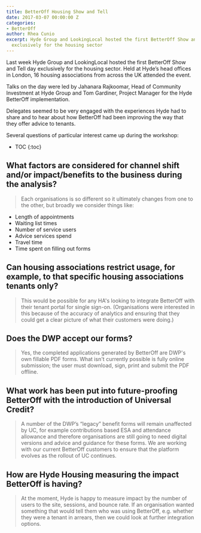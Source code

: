 ```yaml
---
title: BetterOff Housing Show and Tell
date: 2017-03-07 00:00:00 Z
categories:
- BetterOff
author: Rhea Cunio
excerpt: Hyde Group and LookingLocal hosted the first BetterOff Show and Tell day
  exclusively for the housing sector
---
```


Last week Hyde Group and LookingLocal hosted the first BetterOff Show and Tell day exclusively for the housing sector. Held at Hyde’s head offices in London, 16 housing associations from across the UK attended the event. 

Talks on the day were led by Jahanara Rajkoomar, Head of Community Investment at Hyde Group and Tom Gardiner, Project Manager for the Hyde BetterOff implementation.  

Delegates seemed to be very engaged with the experiences Hyde had to share and to hear about how BetterOff had been improving the way that they offer advice to tenants. 

Several questions of particular interest came up during the workshop:

* TOC
{:toc}

## What factors are considered for channel shift and/or impact/benefits to the business during the analysis?
>Each organisations is so different so it ultimately changes from one to the other, but broadly we consider things like:
- Length of appointments
- Waiting list times
- Number of service users 
- Advice services spend
- Travel time
- Time spent on filling out forms

## Can housing associations restrict usage, for example, to that specific housing associations tenants only? 
>This would be possible for any HA's looking to integrate BetterOff with their tenant portal for single sign-on. (Organisations were interested in this because of the accuracy of analytics and ensuring that they could get a clear picture of what their customers were doing.)

## Does the DWP accept our forms? 
>Yes, the completed applications generated by BetterOff are DWP's own fillable PDF forms. What isn't currently possible is fully online submission; the user must download, sign, print and submit the PDF offline.

## What work has been put into future-proofing BetterOff with the introduction of Universal Credit?
>A number of the DWP’s “legacy” benefit forms will remain unaffected by UC, for example contributions based ESA and attendance allowance and therefore organisations are still going to need digital versions and advice and guidance for these forms. We are working with our current BetterOff customers to ensure that the platform evolves as the rollout of UC continues. 

## How are Hyde Housing measuring the impact BetterOff is having?
>At the moment, Hyde is happy to measure impact by the number of users to the site, sessions, and bounce rate. If an organisation wanted something that would tell them who was using BetterOff, e.g. whether they were a tenant in arrears, then we could look at further integration options. 
